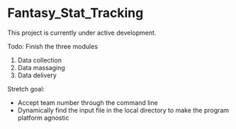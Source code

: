 # Fantasy_Stat_Tracking

This project is currently under active development. 

Todo:
Finish the three modules 
1) Data collection
2) Data massaging
3) Data delivery

Stretch goal:
- Accept team number through the command line
- Dynamically find the input file in the local directory to make the program platform agnostic